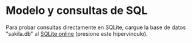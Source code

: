 # Modelo y consultas de SQL

Para probar consultas directamente en SQLite, cargue la base de datos "sakila.db" al [SQLite online](https://sqliteonline.com/) (presione este hipervinculo).
